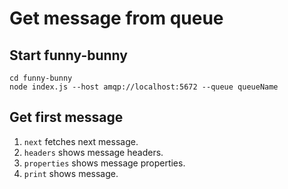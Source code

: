 # Get message from queue

## Start funny-bunny
```
cd funny-bunny
node index.js --host amqp://localhost:5672 --queue queueName
```

## Get first message
1. `next` fetches next message.
2. `headers` shows message headers.
3. `properties` shows message properties.
4. `print` shows message.